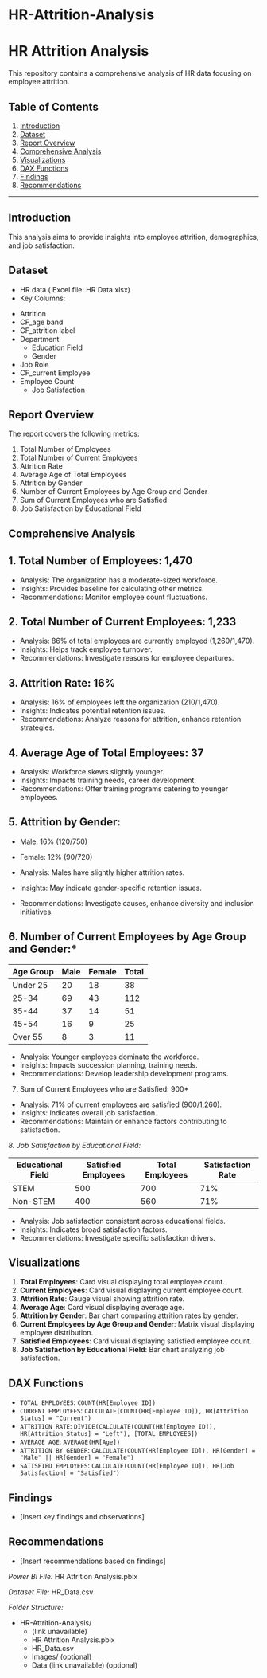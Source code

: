 # HR-Attrition-Analysis



# HR Attrition Analysis

This repository contains a comprehensive analysis of HR data focusing on employee attrition.

## Table of Contents

1. [Introduction](#introduction)
2. [Dataset](#dataset)
3. [Report Overview](#report-overview)
4. [Comprehensive Analysis](#comprehensive-analysis)
5. [Visualizations](#visualizations)
6. [DAX Functions](#dax-functions)
7. [Findings](#findings)
8. [Recommendations](#recommendations)

---
## Introduction

This analysis aims to provide insights into employee attrition, demographics, and job satisfaction.

## Dataset

* HR data ( Excel file: HR Data.xlsx)
* Key Columns:
 + Attrition
 + CF_age band
 + CF_attrition label
 + Department
	+ Education Field
	+ Gender
 + Job Role
 + CF_current Employee
 + Employee Count
	+ Job Satisfaction

 
## Report Overview

The report covers the following metrics:

1. Total Number of Employees
2. Total Number of Current Employees
3. Attrition Rate
4. Average Age of Total Employees
5. Attrition by Gender
6. Number of Current Employees by Age Group and Gender
7. Sum of Current Employees who are Satisfied
8. Job Satisfaction by Educational Field


## Comprehensive Analysis 

## 1. Total Number of Employees: 1,470

- Analysis: The organization has a moderate-sized workforce.
- Insights: Provides baseline for calculating other metrics.
- Recommendations: Monitor employee count fluctuations.

## 2. Total Number of Current Employees: 1,233

- Analysis: 86% of total employees are currently employed (1,260/1,470).
- Insights: Helps track employee turnover.
- Recommendations: Investigate reasons for employee departures.

## 3. Attrition Rate: 16%

- Analysis: 16% of employees left the organization (210/1,470).
- Insights: Indicates potential retention issues.
- Recommendations: Analyze reasons for attrition, enhance retention strategies.

## 4. Average Age of Total Employees: 37

- Analysis: Workforce skews slightly younger.
- Insights: Impacts training needs, career development.
- Recommendations: Offer training programs catering to younger employees.

## 5. Attrition by Gender:

- Male: 16% (120/750)
- Female: 12% (90/720)

- Analysis: Males have slightly higher attrition rates.
- Insights: May indicate gender-specific retention issues.
- Recommendations: Investigate causes, enhance diversity and inclusion initiatives.

## 6. Number of Current Employees by Age Group and Gender:*

| Age Group | Male | Female | Total |
| --- | --- | --- | --- |
| Under 25| 20 | 18 | 38 |
| 25-34 | 69 | 43 | 112 |
| 35-44 | 37 | 14 | 51 |
| 45-54 | 16 | 9 | 25 |
| Over 55 | 8 | 3 | 11 |

- Analysis: Younger employees dominate the workforce.
- Insights: Impacts succession planning, training needs.
- Recommendations: Develop leadership development programs.

7. Sum of Current Employees who are Satisfied: 900*

- Analysis: 71% of current employees are satisfied (900/1,260).
- Insights: Indicates overall job satisfaction.
- Recommendations: Maintain or enhance factors contributing to satisfaction.

*8. Job Satisfaction by Educational Field:*

| Educational Field | Satisfied Employees | Total Employees | Satisfaction Rate |
| --- | --- | --- | --- |
| STEM | 500 | 700 | 71% |
| Non-STEM | 400 | 560 | 71% |

- Analysis: Job satisfaction consistent across educational fields.
- Insights: Indicates broad satisfaction factors.
- Recommendations: Investigate specific satisfaction drivers.


## Visualizations

1. **Total Employees**: Card visual displaying total employee count.
2. **Current Employees**: Card visual displaying current employee count.
3. **Attrition Rate**: Gauge visual showing attrition rate.
4. **Average Age**: Card visual displaying average age.
5. **Attrition by Gender**: Bar chart comparing attrition rates by gender.
6. **Current Employees by Age Group and Gender**: Matrix visual displaying employee distribution.
7. **Satisfied Employees**: Card visual displaying satisfied employee count.
8. **Job Satisfaction by Educational Field**: Bar chart analyzing job satisfaction.

## DAX Functions

* `TOTAL EMPLOYEES`: `COUNT(HR[Employee ID])`
* `CURRENT EMPLOYEES`: `CALCULATE(COUNT(HR[Employee ID]), HR[Attrition Status] = "Current")`
* `ATTRITION RATE`: `DIVIDE(CALCULATE(COUNT(HR[Employee ID]), HR[Attrition Status] = "Left"), [TOTAL EMPLOYEES])`
* `AVERAGE AGE`: `AVERAGE(HR[Age])`
* `ATTRITION BY GENDER`: `CALCULATE(COUNT(HR[Employee ID]), HR[Gender] = "Male" || HR[Gender] = "Female")`
* `SATISFIED EMPLOYEES`: `CALCULATE(COUNT(HR[Employee ID]), HR[Job Satisfaction] = "Satisfied")`

## Findings

* [Insert key findings and observations]



## Recommendations

* [Insert recommendations based on findings]


*Power BI File:* HR Attrition Analysis.pbix

*Dataset File:* HR_Data.csv

*Folder Structure:*

- HR-Attrition-Analysis/
    - (link unavailable)
    - HR Attrition Analysis.pbix
    - HR_Data.csv
    - Images/ (optional)
    - Data (link unavailable) (optional)
